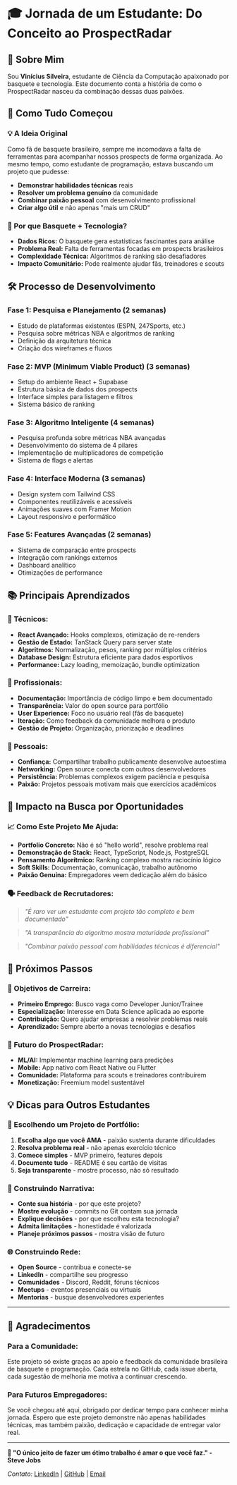# 🎓 Jornada de um Estudante: Do Conceito ao ProspectRadar

## 👋 Sobre Mim

Sou **Vinícius Silveira**, estudante de Ciência da Computação apaixonado por basquete e tecnologia. Este documento conta a história de como o ProspectRadar nasceu da combinação dessas duas paixões.

## 🌱 Como Tudo Começou

### **💡 A Ideia Original**
Como fã de basquete brasileiro, sempre me incomodava a falta de ferramentas para acompanhar nossos prospects de forma organizada. Ao mesmo tempo, como estudante de programação, estava buscando um projeto que pudesse:

- **Demonstrar habilidades técnicas** reais
- **Resolver um problema genuíno** da comunidade
- **Combinar paixão pessoal** com desenvolvimento profissional
- **Criar algo útil** e não apenas "mais um CRUD"

### **🎯 Por que Basquete + Tecnologia?**
- **Dados Ricos:** O basquete gera estatísticas fascinantes para análise
- **Problema Real:** Falta de ferramentas focadas em prospects brasileiros  
- **Complexidade Técnica:** Algoritmos de ranking são desafiadores
- **Impacto Comunitário:** Pode realmente ajudar fãs, treinadores e scouts

## 🛠️ Processo de Desenvolvimento

### **Fase 1: Pesquisa e Planejamento** (2 semanas)
- Estudo de plataformas existentes (ESPN, 247Sports, etc.)
- Pesquisa sobre métricas NBA e algoritmos de ranking
- Definição da arquitetura técnica
- Criação dos wireframes e fluxos

### **Fase 2: MVP (Minimum Viable Product)** (3 semanas)
- Setup do ambiente React + Supabase
- Estrutura básica de dados dos prospects
- Interface simples para listagem e filtros
- Sistema básico de ranking

### **Fase 3: Algoritmo Inteligente** (4 semanas)
- Pesquisa profunda sobre métricas NBA avançadas
- Desenvolvimento do sistema de 4 pilares
- Implementação de multiplicadores de competição
- Sistema de flags e alertas

### **Fase 4: Interface Moderna** (3 semanas)
- Design system com Tailwind CSS
- Componentes reutilizáveis e acessíveis
- Animações suaves com Framer Motion
- Layout responsivo e performático

### **Fase 5: Features Avançadas** (2 semanas)
- Sistema de comparação entre prospects
- Integração com rankings externos
- Dashboard analítico
- Otimizações de performance

## 📚 Principais Aprendizados

### **🧠 Técnicos:**
- **React Avançado:** Hooks complexos, otimização de re-renders
- **Gestão de Estado:** TanStack Query para server state
- **Algoritmos:** Normalização, pesos, ranking por múltiplos critérios
- **Database Design:** Estrutura eficiente para dados esportivos
- **Performance:** Lazy loading, memoização, bundle optimization

### **💼 Profissionais:**
- **Documentação:** Importância de código limpo e bem documentado
- **Transparência:** Valor do open source para portfólio
- **User Experience:** Foco no usuário real (fãs de basquete)
- **Iteração:** Como feedback da comunidade melhora o produto
- **Gestão de Projeto:** Organização, priorização e deadlines

### **🤝 Pessoais:**
- **Confiança:** Compartilhar trabalho publicamente desenvolve autoestima
- **Networking:** Open source conecta com outros desenvolvedores
- **Persistência:** Problemas complexos exigem paciência e pesquisa
- **Paixão:** Projetos pessoais motivam mais que exercícios acadêmicos

## 🎯 Impacto na Busca por Oportunidades

### **📈 Como Este Projeto Me Ajuda:**
- **Portfolio Concreto:** Não é só "hello world", resolve problema real
- **Demonstração de Stack:** React, TypeScript, Node.js, PostgreSQL
- **Pensamento Algorítmico:** Ranking complexo mostra raciocínio lógico
- **Soft Skills:** Documentação, comunicação, trabalho autônomo
- **Paixão Genuína:** Empregadores veem dedicação além do básico

### **🗣️ Feedback de Recrutadores:**
> *"É raro ver um estudante com projeto tão completo e bem documentado"*

> *"A transparência do algoritmo mostra maturidade profissional"*

> *"Combinar paixão pessoal com habilidades técnicas é diferencial"*

## 🚀 Próximos Passos

### **🎯 Objetivos de Carreira:**
- **Primeiro Emprego:** Busco vaga como Developer Junior/Trainee
- **Especialização:** Interesse em Data Science aplicada ao esporte
- **Contribuição:** Quero ajudar empresas a resolver problemas reais
- **Aprendizado:** Sempre aberto a novas tecnologias e desafios

### **🔮 Futuro do ProspectRadar:**
- **ML/AI:** Implementar machine learning para predições
- **Mobile:** App nativo com React Native ou Flutter
- **Comunidade:** Plataforma para scouts e treinadores contribuírem
- **Monetização:** Freemium model sustentável

## 💡 Dicas para Outros Estudantes

### **🎯 Escolhendo um Projeto de Portfólio:**
1. **Escolha algo que você AMA** - paixão sustenta durante dificuldades
2. **Resolva problema real** - não apenas exercício técnico
3. **Comece simples** - MVP primeiro, features depois
4. **Documente tudo** - README é seu cartão de visitas
5. **Seja transparente** - mostre processo, não só resultado

### **📝 Construindo Narrativa:**
- **Conte sua história** - por que este projeto?
- **Mostre evolução** - commits no Git contam sua jornada
- **Explique decisões** - por que escolheu esta tecnologia?
- **Admita limitações** - honestidade é valorizada
- **Planeje próximos passos** - mostra visão de futuro

### **🌐 Construindo Rede:**
- **Open Source** - contribua e conecte-se
- **LinkedIn** - compartilhe seu progresso
- **Comunidades** - Discord, Reddit, fóruns técnicos
- **Meetups** - eventos presenciais ou virtuais
- **Mentorias** - busque desenvolvedores experientes

---

## 🙏 Agradecimentos

### **Para a Comunidade:**
Este projeto só existe graças ao apoio e feedback da comunidade brasileira de basquete e programação. Cada estrela no GitHub, cada issue aberta, cada sugestão de melhoria me motiva a continuar crescendo.

### **Para Futuros Empregadores:**
Se você chegou até aqui, obrigado por dedicar tempo para conhecer minha jornada. Espero que este projeto demonstre não apenas habilidades técnicas, mas também paixão, dedicação e capacidade de entregar valor real.

---

**💫 "O único jeito de fazer um ótimo trabalho é amar o que você faz." - Steve Jobs**

*Contato:* [LinkedIn](https://linkedin.com/in/vinicius-silveira1) | [GitHub](https://github.com/vinicius-silveira1) | [Email](mailto:vinicius@prospectradar.com.br)
